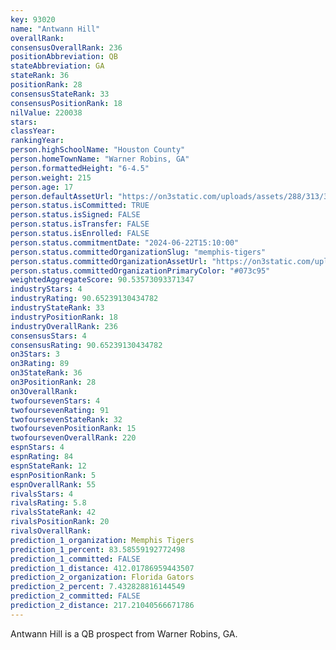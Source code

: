 ```yaml
---
key: 93020
name: "Antwann Hill"
overallRank: 
consensusOverallRank: 236
positionAbbreviation: QB
stateAbbreviation: GA
stateRank: 36
positionRank: 28
consensusStateRank: 33
consensusPositionRank: 18
nilValue: 220038
stars: 
classYear: 
rankingYear: 
person.highSchoolName: "Houston County"
person.homeTownName: "Warner Robins, GA"
person.formattedHeight: "6-4.5"
person.weight: 215
person.age: 17
person.defaultAssetUrl: "https://on3static.com/uploads/assets/288/313/313288.jpg"
person.status.isCommitted: TRUE
person.status.isSigned: FALSE
person.status.isTransfer: FALSE
person.status.isEnrolled: FALSE
person.status.commitmentDate: "2024-06-22T15:10:00"
person.status.committedOrganizationSlug: "memphis-tigers"
person.status.committedOrganizationAssetUrl: "https://on3static.com/uploads/assets/24/150/150024.svg"
person.status.committedOrganizationPrimaryColor: "#073c95"
weightedAggregateScore: 90.53573093371347
industryStars: 4
industryRating: 90.65239130434782
industryStateRank: 33
industryPositionRank: 18
industryOverallRank: 236
consensusStars: 4
consensusRating: 90.65239130434782
on3Stars: 3
on3Rating: 89
on3StateRank: 36
on3PositionRank: 28
on3OverallRank: 
twofoursevenStars: 4
twofoursevenRating: 91
twofoursevenStateRank: 32
twofoursevenPositionRank: 15
twofoursevenOverallRank: 220
espnStars: 4
espnRating: 84
espnStateRank: 12
espnPositionRank: 5
espnOverallRank: 55
rivalsStars: 4
rivalsRating: 5.8
rivalsStateRank: 42
rivalsPositionRank: 20
rivalsOverallRank: 
prediction_1_organization: Memphis Tigers
prediction_1_percent: 83.58559192772498
prediction_1_committed: FALSE
prediction_1_distance: 412.01786959443507
prediction_2_organization: Florida Gators
prediction_2_percent: 7.432828816144549
prediction_2_committed: FALSE
prediction_2_distance: 217.21040566671786
---
```

Antwann Hill is a QB prospect from Warner Robins, GA.